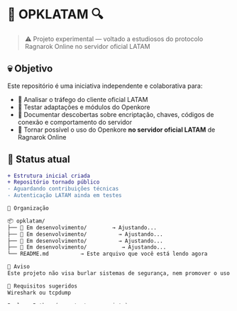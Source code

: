 # 🧠 OPKLATAM 🔍
> ⚠️ Projeto experimental — voltado a estudiosos do protocolo Ragnarok Online no servidor oficial LATAM


## 💀 Objetivo
Este repositório é uma iniciativa independente e colaborativa para:
- 📡 Analisar o tráfego do cliente oficial LATAM
- 🧪 Testar adaptações e módulos do Openkore
- 🧠 Documentar descobertas sobre encriptação, chaves, códigos de conexão e comportamento do servidor
- 🎯 Tornar possível o uso do Openkore **no servidor oficial LATAM** de Ragnarok Online

## 🚧 Status atual
```diff
+ Estrutura inicial criada
+ Repositório tornado público
- Aguardando contribuições técnicas
- Autenticação LATAM ainda em testes

📁 Organização

📦 opklatam/
├── 📂 Em desenvolvimento/        → Ajustando...
├── 📂 Em desenvolvimento/          → Ajustando...
├── 📂 Em desenvolvimento/          → Ajustando...
├── 📂 Em desenvolvimento/           → Ajustando...
└── README.md          → Este arquivo que você está lendo agora

🔐 Aviso
Este projeto não visa burlar sistemas de segurança, nem promover o uso de bots de forma ilegal. A intenção é puramente educacional, técnica e documental.

🧰 Requisitos sugeridos
Wireshark ou tcpdump

Perl ou Python (para testes e scripts)

Noções de criptografia (RSA, XOR, zlib, etc)

Mente afiada e sede por bytes ⚔️

# clone o projeto
git clone https://github.com/zacgandalf/opklatam.git

# crie uma branch para sua contribuição
git checkout -b minha-contribuição

# faça seu commit mágico
git commit -am "descoberta importante no auth packet"

# envie pro GitHub
git push origin minha-contribuição
